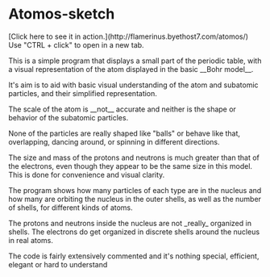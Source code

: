 <h1>Atomos-sketch</h1>
<p>[Click here to see it in action.](http://flamerinus.byethost7.com/atomos/) Use "CTRL + click" to open in a new tab.</p>
<p>This is a simple program that displays a small part of the periodic table, with a visual representation of the atom displayed in the basic __Bohr model__.</p>
<p>It's aim is to aid with basic visual understanding of the atom and subatomic particles, and their simplified representation.</p>
<p>The scale of the atom is __not__ accurate and neither is the shape or behavior of the subatomic particles.</p>
<p>None of the particles are really shaped like "balls" or behave like that, overlapping, dancing around, or spinning in different directions.</p>
<p>The size and mass of the protons and neutrons is much greater than that of the electrons, even though they appear to be the same size in this model. This is done for convenience and visual clarity.</p>
<p>The program shows how many particles of each type are in the nucleus and how many are orbiting the nucleus in the outer shells, as well as the number of shells, for different kinds of atoms.</p>
<p>The protons and neutrons inside the nucleus are not _really_ organized in shells.
The electrons do get organized in discrete shells around the nucleus in real atoms.</p>
<p>The code is fairly extensively commented and it's nothing special, efficient, elegant or hard to understand</p>
